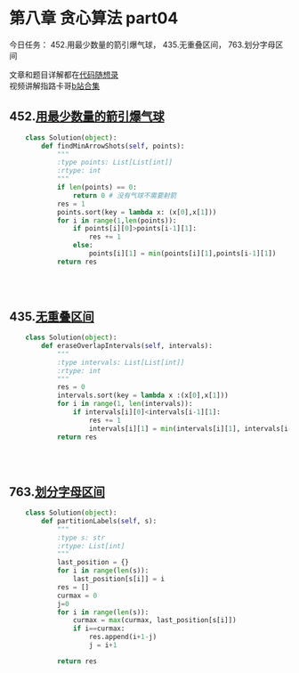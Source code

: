 # 第八章 贪心算法 part04

今日任务： 452.用最少数量的箭引爆气球， 435.无重叠区间， 763.划分字母区间

文章和题目详解都在[代码随想录](https://programmercarl.com/)  
视频讲解指路卡哥[b站合集](https://space.bilibili.com/525438321/channel/collectiondetail?sid=180037)

## 452.[用最少数量的箭引爆气球](https://leetcode.com/problems/minimum-number-of-arrows-to-burst-balloons/)
```python
    class Solution(object):
        def findMinArrowShots(self, points):
            """
            :type points: List[List[int]]
            :rtype: int
            """
            if len(points) == 0:
                return 0 # 没有气球不需要射箭
            res = 1
            points.sort(key = lambda x: (x[0],x[1]))
            for i in range(1,len(points)):
                if points[i][0]>points[i-1][1]:
                    res += 1
                else: 
                    points[i][1] = min(points[i][1],points[i-1][1])
            return res
            
        
            
```

## 435.[无重叠区间](https://leetcode.com/problems/non-overlapping-intervals/)
```python
    class Solution(object):
        def eraseOverlapIntervals(self, intervals):
            """
            :type intervals: List[List[int]]
            :rtype: int
            """
            res = 0 
            intervals.sort(key = lambda x :(x[0],x[1]))
            for i in range(1, len(intervals)):
                if intervals[i][0]<intervals[i-1][1]:
                    res += 1
                    intervals[i][1] = min(intervals[i][1], intervals[i-1][1])
            return res
            
            
            
```

## 763.[划分字母区间](https://leetcode.com/problems/partition-labels/)
```python
    class Solution(object):
        def partitionLabels(self, s):
            """
            :type s: str
            :rtype: List[int]
            """
            last_position = {}
            for i in range(len(s)):
                last_position[s[i]] = i
            res = []
            curmax = 0
            j=0
            for i in range(len(s)):
                curmax = max(curmax, last_position[s[i]])
                if i==curmax:
                    res.append(i+1-j)
                    j = i+1

            return res
                
            
```
